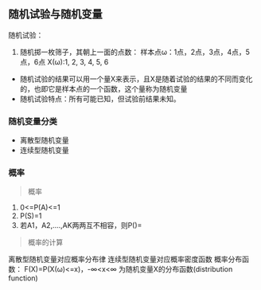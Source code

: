 ## 随机试验与随机变量
随机试验：
1. 随机掷一枚筛子，其朝上一面的点数：
样本点ω：1点，2点，3点，4点，5点，6点
X(ω):1, 2, 3, 4, 5, 6
* 随机试验的结果可以用一个量X来表示，且X是随着试验的结果的不同而变化的，也即它是样本点的一个函数，这个量称为随机变量
* 随机试验特点：所有可能已知，但试验前结果未知。
### 随机变量分类
* 离散型随机变量
* 连续型随机变量
### 概率
>概率
1. 0<=P(A)<=1
2. P(S)=1
3. 若A1，A2,....,AK两两互不相容，则P()=
>概率的计算



离散型随机变量对应概率分布律
连续型随机变量对应概率密度函数
概率分布函数：
F(X)=P(X(ω)<=x)，-∞<x<∞
为随机变量X的分布函数(distribution function)
















